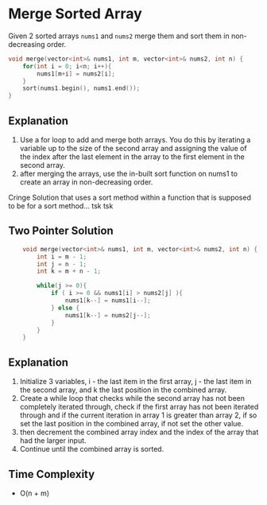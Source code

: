 # Merge Sorted Array
Given 2 sorted arrays ```nums1``` and ```nums2``` merge them and sort them in non-decreasing order.

```cpp
void merge(vector<int>& nums1, int m, vector<int>& nums2, int n) {
	for(int i = 0; i<n; i++){
		nums1[m+i] = nums2[i];
	}
	sort(nums1.begin(), nums1.end());
}
```

## Explanation
1. Use a for loop to add and merge both arrays. You do this by iterating a variable up to the size of the second array and assigning the value of the index after the last element in the array to the first element in the second array.
2. after merging the arrays, use the in-built sort function on nums1 to create an array in non-decreasing order. 


Cringe Solution that uses a sort method within a function that is supposed to be for a sort method... tsk tsk

## Two Pointer Solution

```cpp
    void merge(vector<int>& nums1, int m, vector<int>& nums2, int n) {
        int i = m - 1;
        int j = n - 1;
        int k = m + n - 1;

        while(j >= 0){
            if ( i >= 0 && nums1[i] > nums2[j] ){
                nums1[k--] = nums1[i--];
            } else {
                nums1[k--] = nums2[j--];
            }
        }
    }
```


## Explanation
1. Initialize 3 variables, i - the last item in the first array, j - the last item in the second array, and k the last position in the combined array.
2. Create a while loop that checks while the second array has not been completely iterated through, check if the first array has not been iterated through and if the current iteration in array 1 is greater than array 2, if so set the last position in the combined array, if not set the other value.
3. then decrement the combined array index and the index of the array that had the larger input.
4. Continue until the combined array is sorted.

## Time Complexity
- O(n + m)
